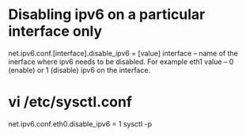 # Disabling ipv6 on a particular interface only

net.ipv6.conf.[interface].disable_ipv6 = [value]
interface – name of the inerface where ipv6 needs to be disabled. For example eth1
value – 0 (enable) or 1 (disable) ipv6 on the interface.

# vi /etc/sysctl.conf
net.ipv6.conf.eth0.disable_ipv6 = 1
sysctl -p
